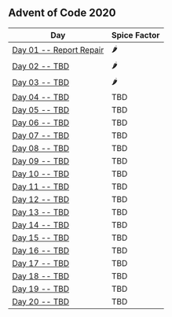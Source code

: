 ## Advent of Code 2020

| Day                                                                                      | Spice Factor |
|------------------------------------------------------------------------------------------|--------------|
| [Day 01 -- Report Repair](http://adventofcode.com/2020/day/1)                            | 🌶           |
| [Day 02 -- TBD](http://adventofcode.com/2020/day/2)                                      | 🌶           |
| [Day 03 -- TBD](http://adventofcode.com/2020/day/3)                                      | 🌶           |
| [Day 04 -- TBD](http://adventofcode.com/2020/day/4)                                      | TBD          |
| [Day 05 -- TBD](http://adventofcode.com/2020/day/5)                                      | TBD          |
| [Day 06 -- TBD](http://adventofcode.com/2020/day/6)                                      | TBD          |
| [Day 07 -- TBD](http://adventofcode.com/2020/day/7)                                      | TBD          |
| [Day 08 -- TBD](http://adventofcode.com/2020/day/8)                                      | TBD          |
| [Day 09 -- TBD](http://adventofcode.com/2020/day/9)                                      | TBD          |
| [Day 10 -- TBD](http://adventofcode.com/2020/day/10)                                     | TBD          |
| [Day 11 -- TBD](http://adventofcode.com/2020/day/12)                                     | TBD          |
| [Day 12 -- TBD](http://adventofcode.com/2020/day/12)                                     | TBD          |
| [Day 13 -- TBD](http://adventofcode.com/2020/day/13)                                     | TBD          |
| [Day 14 -- TBD](http://adventofcode.com/2020/day/14)                                     | TBD          |
| [Day 15 -- TBD](http://adventofcode.com/2020/day/15)                                     | TBD          |
| [Day 16 -- TBD](http://adventofcode.com/2020/day/16)                                     | TBD          |
| [Day 17 -- TBD](http://adventofcode.com/2020/day/17)                                     | TBD          |
| [Day 18 -- TBD](http://adventofcode.com/2020/day/18)                                     | TBD          |
| [Day 19 -- TBD](http://adventofcode.com/2020/day/19)                                     | TBD          |
| [Day 20 -- TBD](http://adventofcode.com/2020/day/20)                                     | TBD          |
